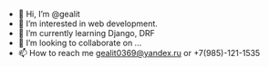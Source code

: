 - 👋 Hi, I’m @gealit
- 👀 I’m interested in web development.
- 🌱 I’m currently learning Django, DRF
- 💞️ I’m looking to collaborate on ...
- 📫 How to reach me gealit0369@yandex.ru or +7(985)-121-1535

<!---
gealit/gealit is a ✨ special ✨ repository because its `README.md` (this file) appears on your GitHub profile.
You can click the Preview link to take a look at your changes.
--->
